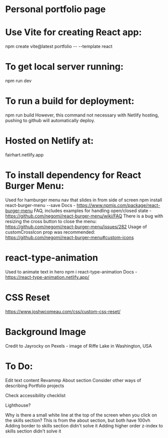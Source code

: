 # Personal portfolio page

# Use Vite for creating React app:
npm create vite@latest portfolio -- --template react

# To get local server running:
npm run dev

# To run a build for deployment:
npm run build
However, this command not necessary with Netlify hosting, pushing to github will automatically deploy.

# Hosted on Netlify at:
fairhart.netlify.app

# To install dependency for React Burger Menu:
Used for hamburger menu nav that slides in from side of screen
npm install react-burger-menu --save
Docs - https://www.npmjs.com/package/react-burger-menu
FAQ, includes examples for handling open/closed state - https://github.com/negomi/react-burger-menu/wiki/FAQ
There is a bug with resizing the cross button to close the menu:
https://github.com/negomi/react-burger-menu/issues/282
Usage of customCrossIcon prop was recommended:
https://github.com/negomi/react-burger-menu#custom-icons

# react-type-animation
Used to animate text in hero
npm i react-type-animation
Docs - https://react-type-animation.netlify.app/

# CSS Reset
https://www.joshwcomeau.com/css/custom-css-reset/

# Background Image
Credit to Jayrocky on Pexels - image of Riffe Lake in Washington, USA

# To Do:
Edit text content
  Revammp About section
  Consider other ways of describing Portfolio projects

Check accessibility checklist

Lighthouse?

Why is there a small white line at the top of the screen when you click on the skills section?
  This is from the about section, but both have 100vh
  Adding border to skills section didn't solve it
  Adding higher order z-index to skills section didn't solve it